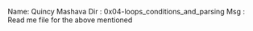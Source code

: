 Name: Quincy Mashava
Dir : 0x04-loops_conditions_and_parsing
Msg : Read me file for the above mentioned